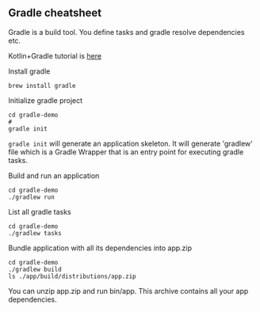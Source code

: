 ## Gradle cheatsheet

Gradle is a build tool.
You define tasks and gradle resolve dependencies etc.

Kotlin+Gradle tutorial is [here](https://docs.gradle.org/current/samples/sample_building_kotlin_applications.html)

Install gradle
```shell
brew install gradle
```

Initialize gradle project
```shell
cd gradle-demo
# 
gradle init
```

`gradle init` will generate an application skeleton.
It will generate 'gradlew' file which is a Gradle Wrapper that is an entry point for executing gradle tasks.


Build and run an application
```shell
cd gradle-demo
./gradlew run
```

List all gradle tasks
```shell
cd gradle-demo
./gradlew tasks
```


Bundle application with all its dependencies into app.zip
```shell
cd gradle-demo
./gradlew build
ls ./app/build/distributions/app.zip
```

You can unzip app.zip and run bin/app.
This archive contains all your app dependencies.
